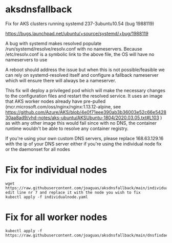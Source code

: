 # aksdnsfallback
Fix for AKS clusters running systemd 237-3ubuntu10.54 (bug 1988119)


https://bugs.launchpad.net/ubuntu/+source/systemd/+bug/1988119

A bug with systemd makes resolved populate /run/systemd/resolve/resolv.conf with no nameservers.
Because /etc/resolv.conf is a symbolic link to the above file, the OS will have no nameservers to use

A reboot should address the issue but when this is not possible/feasible we can rely on systemd-resolved itself and configure a fallback nameserver which will ensure there will always be a nameserver.

This fix will deploy a privileged pod which will make the necessary changes to the configuration files and restart the resolved service. It uses an image that AKS worker nodes already have pre-pulled (mcr.microsoft.com/oss/nginx/nginx:1.13.12-alpine, see https://github.com/Azure/AKS/blob/4e0f71eee390ab3b36003e52c66e542830aa8ad9/vhd-notes/aks-ubuntu/AKSUbuntu-1804/2020.03.05.txt#L103 ) as with any other image this would fail since with no DNS, the container runtime wouldn't be able to resolve any container registry.

If you're using your own custom DNS servers, please replace 168.63.129.16 with the ip of your DNS server either if you're using the individual node fix or the daemonset for all nodes


# Fix for individual nodes
```
wget https://raw.githubusercontent.com/joaguas/aksdnsfallback/main/individualnode.yaml
edit line nr 7 and replace it with the node you wish to fix
kubectl apply -f individualnode.yaml
```

# Fix for all worker nodes
```
kubectl apply -f https://raw.githubusercontent.com/joaguas/aksdnsfallback/main/dnsfixdaemonset.yaml
```

